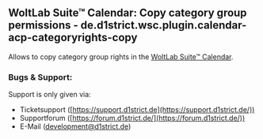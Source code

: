 
## WoltLab Suite™ Calendar: Copy category group permissions -  de.d1strict.wsc.plugin.calendar-acp-categoryrights-copy

Allows to copy category group rights in the  [WoltLab Suite™ Calendar](https://www.woltlab.com/de/apps/#calendar).

### Bugs & Support:
Support is only given via:
-   Ticketsupport ([https://support.d1strict.de](https://support.d1strict.de/))
-   Supportforum ([https://forum.d1strict.de/](https://forum.d1strict.de/))
-   E-Mail ([development@d1strict.de](mailto:development@d1strict.de))
